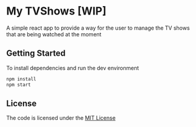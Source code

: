 # My TVShows [WIP]
A simple react app to provide a way for the user to manage the TV shows that are being watched at the moment

## Getting Started

To install dependencies and run the dev environment

```bash
npm install
npm start
```

## License

The code is licensed under the [MIT License](http://opensource.org/licenses/MIT)
